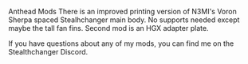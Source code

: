 Anthead Mods
	There is an improved printing version of N3MI's Voron Sherpa spaced Stealhchanger main body. No supports needed except maybe the tall fan fins. 
	Second mod is an HGX adapter plate.

If you have questions about any of my mods, you can find me on the Stealthchanger Discord. 
